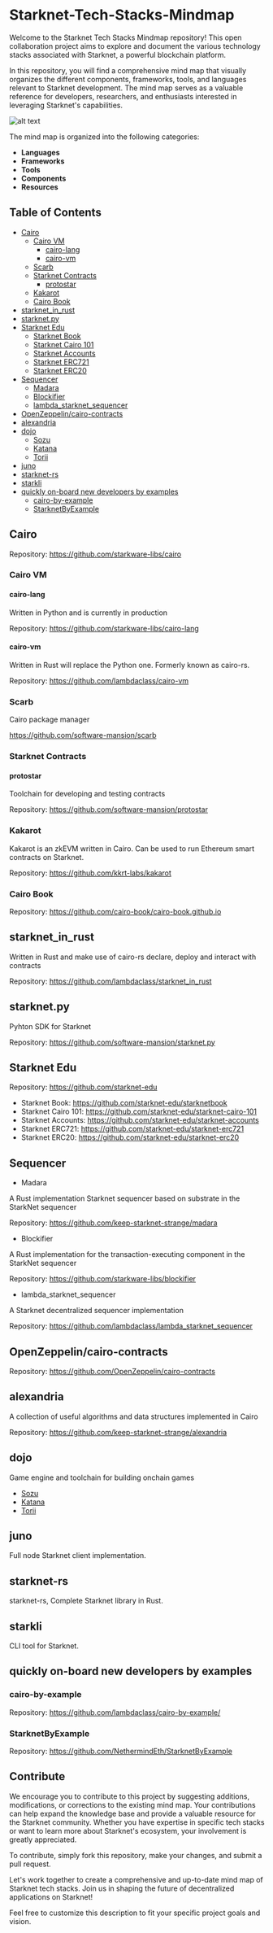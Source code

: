 # Starknet-Tech-Stacks-Mindmap

Welcome to the Starknet Tech Stacks Mindmap repository! This open collaboration project aims to explore and document the various technology stacks associated with Starknet, a powerful blockchain platform.

In this repository, you will find a comprehensive mind map that visually organizes the different components, frameworks, tools, and languages relevant to Starknet development. The mind map serves as a valuable reference for developers, researchers, and enthusiasts interested in leveraging Starknet's capabilities.

![alt text](./images/Starknet.jpg)

The mind map is organized into the following categories:

- **Languages**
- **Frameworks**
- **Tools**
- **Components**
- **Resources**

## Table of Contents

- [Cairo](#cairo)
  - [Cairo VM](#cairo-vm)
    - [cairo-lang](#cairo-lang)
    - [cairo-vm](#cairo-vm)
  - [Scarb](#scarb)
  - [Starknet Contracts](#starknet-contracts)
    - [protostar](#protostar)
  - [Kakarot](#kakarot)
  - [Cairo Book](#cairo-book)
- [starknet_in_rust](#starknet-in-rust)
- [starknet.py](#starknetpy)
- [Starknet Edu](#starknet-edu)
  - [Starknet Book](#starknet-book)
  - [Starknet Cairo 101](#starknet-cairo-101)
  - [Starknet Accounts](#starknet-accounts)
  - [Starknet ERC721](#starknet-erc721)
  - [Starknet ERC20](#starknet-erc20)
- [Sequencer](#sequencer)
  - [Madara](#madara)
  - [Blockifier](#blockifier)
  - [lambda_starknet_sequencer](#lambda_starknet_sequencer)
- [OpenZeppelin/cairo-contracts](#openzeppelincairo-contracts)
- [alexandria](#alexandria)
- [dojo](#dojo)
  - [Sozu](#sozu)
  - [Katana](#katana)
  - [Torii](#torii)
- [juno](#juno)
- [starknet-rs](#starknet-rs)
- [starkli](#starkli)
- [quickly on-board new developers by examples](#quickly-on-board-new-developers-by-examples)
  - [cairo-by-example](#cairo-by-example)
  - [StarknetByExample](#starknetbyexample)

## Cairo

Repository:
https://github.com/starkware-libs/cairo

### Cairo VM

#### cairo-lang

Written in Python and is currently in production

Repository:
https://github.com/starkware-libs/cairo-lang

#### cairo-vm

Written in Rust will replace the Python one. Formerly known as cairo-rs.

Repository:
https://github.com/lambdaclass/cairo-vm

### Scarb

Cairo package manager

https://github.com/software-mansion/scarb

### Starknet Contracts

#### protostar

Toolchain for developing and testing contracts

Repository:
https://github.com/software-mansion/protostar

### Kakarot

Kakarot is an zkEVM written in Cairo. Can be used to run Ethereum smart contracts on Starknet.

Repository:
https://github.com/kkrt-labs/kakarot

### Cairo Book

Repository:
https://github.com/cairo-book/cairo-book.github.io

## starknet_in_rust

Written in Rust and make use of cairo-rs declare, deploy and interact with contracts

Repository:
https://github.com/lambdaclass/starknet_in_rust

## starknet.py

Pyhton SDK for Starknet

Repository:
https://github.com/software-mansion/starknet.py

## Starknet Edu

Repository:
https://github.com/starknet-edu

- Starknet Book: https://github.com/starknet-edu/starknetbook
- Starknet Cairo 101: https://github.com/starknet-edu/starknet-cairo-101
- Starknet Accounts: https://github.com/starknet-edu/starknet-accounts
- Starknet ERC721: https://github.com/starknet-edu/starknet-erc721
- Starknet ERC20: https://github.com/starknet-edu/starknet-erc20

## Sequencer

- Madara

A Rust implementation Starknet sequencer based on substrate in the StarkNet sequencer

Repository:
https://github.com/keep-starknet-strange/madara

- Blockifier

A Rust implementation for the transaction-executing component in the StarkNet sequencer

Repository:
https://github.com/starkware-libs/blockifier

- lambda_starknet_sequencer

A Starknet decentralized sequencer implementation

Repository:
https://github.com/lambdaclass/lambda_starknet_sequencer

## OpenZeppelin/cairo-contracts

Repository:
https://github.com/OpenZeppelin/cairo-contracts

## alexandria

A collection of useful algorithms and data structures implemented in Cairo

Repository:
https://github.com/keep-starknet-strange/alexandria

## dojo

Game engine and toolchain for building onchain games

- [Sozu](#sozu)
- [Katana](#katana)
- [Torii](#torii)

## juno

Full node Starknet client implementation.

## starknet-rs

starknet-rs, Complete Starknet library in Rust.

## starkli

CLI tool for Starknet.

## quickly on-board new developers by examples

### cairo-by-example

Repository:
https://github.com/lambdaclass/cairo-by-example/

### StarknetByExample

Repository:
https://github.com/NethermindEth/StarknetByExample

## Contribute

We encourage you to contribute to this project by suggesting additions, modifications, or corrections to the existing mind map. Your contributions can help expand the knowledge base and provide a valuable resource for the Starknet community. Whether you have expertise in specific tech stacks or want to learn more about Starknet's ecosystem, your involvement is greatly appreciated.

To contribute, simply fork this repository, make your changes, and submit a pull request.

Let's work together to create a comprehensive and up-to-date mind map of Starknet tech stacks. Join us in shaping the future of decentralized applications on Starknet!

Feel free to customize this description to fit your specific project goals and vision.

